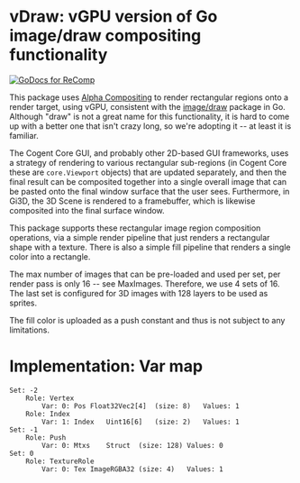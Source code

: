 # vDraw: vGPU version of Go image/draw compositing functionality

[![GoDocs for ReComp](https://pkg.go.dev/badge/cogentcore.org/core/vgpu.svg)](https://pkg.go.dev/cogentcore.org/core/vgpu/vdraw)

This package uses [Alpha Compositing](https://en.wikipedia.org/wiki/Alpha_compositing) to render rectangular regions onto a render target, using vGPU, consistent with the [image/draw](https://pkg.go.dev/image/draw) package in Go.  Although "draw" is not a great name for this functionality, it is hard to come up with a better one that isn't crazy long, so we're adopting it -- at least it is familiar.

The Cogent Core GUI, and probably other 2D-based GUI frameworks, uses a strategy of rendering to various rectangular sub-regions (in Cogent Core these are `core.Viewport` objects) that are updated separately, and then the final result can be composited together into a single overall image that can be pasted onto the final window surface that the user sees.  Furthermore, in Gi3D, the 3D Scene is rendered to a framebuffer, which is likewise composited into the final surface window.

This package supports these rectangular image region composition operations, via a simple render pipeline that just renders a rectangular shape with a texture.  There is also a simple fill pipeline that renders a single color into a rectangle.

The max number of images that can be pre-loaded and used per set, per render pass is only 16 -- see MaxImages.  Therefore, we use 4 sets of 16.  The last set is configured for 3D images with 128 layers to be used as sprites.

The fill color is uploaded as a push constant and thus is not subject to any limitations.

# Implementation: Var map

```
Set: -2
    Role: Vertex
        Var: 0:	Pos	Float32Vec2[4]	(size: 8)	Values: 1
    Role: Index
        Var: 1:	Index	Uint16[6]	(size: 2)	Values: 1
Set: -1
    Role: Push
        Var: 0:	Mtxs	Struct	(size: 128)	Values: 0
Set: 0
    Role: TextureRole
        Var: 0:	Tex	ImageRGBA32	(size: 4)	Values: 1
```

